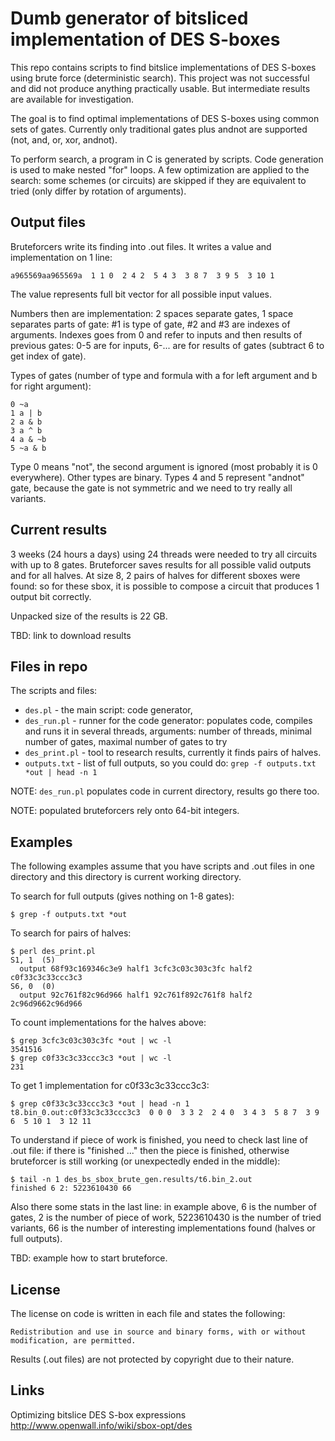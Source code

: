 # Dumb generator of bitsliced implementation of DES S-boxes

This repo contains scripts to find bitslice implementations of DES S-boxes using brute force (deterministic search). This project was not successful and did not produce anything practically usable. But intermediate results are available for investigation.

The goal is to find optimal implementations of DES S-boxes using common sets of gates. Currently only traditional gates plus andnot are supported (not, and, or, xor, andnot).

To perform search, a program in C is generated by scripts. Code generation is used to make nested "for" loops. A few optimization are applied to the search: some schemes (or circuits) are skipped if they are equivalent to tried (only differ by rotation of arguments).

## Output files

Bruteforcers write its finding into .out files. It writes a value and implementation on 1 line:

`a965569aa965569a  1 1 0  2 4 2  5 4 3  3 8 7  3 9 5  3 10 1  `

The value represents full bit vector for all possible input values.

Numbers then are implementation: 2 spaces separate gates, 1 space separates parts of gate: #1 is type of gate, #2 and #3 are indexes of arguments. Indexes goes from 0 and refer to inputs and then results of previous gates: 0-5 are for inputs, 6-... are for results of gates (subtract 6 to get index of gate).

Types of gates (number of type and formula with a for left argument and b for right argument):
```
0 ~a
1 a | b
2 a & b
3 a ^ b
4 a & ~b
5 ~a & b
```

Type 0 means "not", the second argument is ignored (most probably it is 0 everywhere). Other types are binary. Types 4 and 5 represent "andnot" gate, because the gate is not symmetric and we need to try really all variants.

## Current results

3 weeks (24 hours a days) using 24 threads were needed to try all circuits with up to 8 gates. Bruteforcer saves results for all possible valid outputs and for all halves. At size 8, 2 pairs of halves for different sboxes were found: so for these sbox, it is possible to compose a circuit that produces 1 output bit correctly.

Unpacked size of the results is 22 GB.

TBD: link to download results

## Files in repo

The scripts and files:
  * `des.pl` - the main script: code generator,
  * `des_run.pl` - runner for the code generator: populates code, compiles and runs it in several threads, arguments: number of threads, minimal number of gates, maximal number of gates to try
  * `des_print.pl` - tool to research results, currently it finds pairs of halves.
  * `outputs.txt` - list of full outputs, so you could do: `grep -f outputs.txt *out | head -n 1`

NOTE: `des_run.pl` populates code in current directory, results go there too.

NOTE: populated bruteforcers rely onto 64-bit integers.

## Examples

The following examples assume that you have scripts and .out files in one directory and this directory is current working directory.

To search for full outputs (gives nothing on 1-8 gates):

```
$ grep -f outputs.txt *out
```

To search for pairs of halves:

```
$ perl des_print.pl
S1, 1  (5)
  output 68f93c169346c3e9 half1 3cfc3c03c303c3fc half2 c0f33c3c33ccc3c3
S6, 0  (0)
  output 92c761f82c96d966 half1 92c761f892c761f8 half2 2c96d9662c96d966
```

To count implementations for the halves above:

```
$ grep 3cfc3c03c303c3fc *out | wc -l
3541516
$ grep c0f33c3c33ccc3c3 *out | wc -l
231
```

To get 1 implementation for c0f33c3c33ccc3c3:

```
$ grep c0f33c3c33ccc3c3 *out | head -n 1
t8.bin_0.out:c0f33c3c33ccc3c3  0 0 0  3 3 2  2 4 0  3 4 3  5 8 7  3 9 6  5 10 1  3 12 11
```

To understand if piece of work is finished, you need to check last line of .out file: if there is "finished ..." then the piece is finished, otherwise bruteforcer is still working (or unexpectedly ended in the middle):

```
$ tail -n 1 des_bs_sbox_brute_gen.results/t6.bin_2.out
finished 6 2: 5223610430 66
```

Also there some stats in the last line: in example above, 6 is the number of gates, 2 is the number of piece of work, 5223610430 is the number of tried variants, 66 is the number of interesting implementations found (halves or full outputs).

TBD: example how to start bruteforce.

## License

The license on code is written in each file and states the following:

`Redistribution and use in source and binary forms, with or without modification, are permitted.`

Results (.out files) are not protected by copyright due to their nature.

## Links

Optimizing bitslice DES S-box expressions
http://www.openwall.info/wiki/sbox-opt/des
